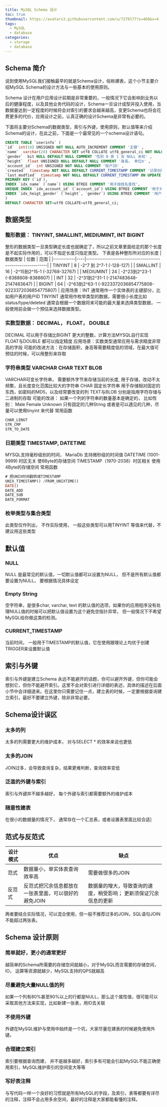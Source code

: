 ```yaml
---
title: MySQL Schema 设计
toc: true
thumbnail: https://avatars3.githubusercontent.com/u/7270177?s=460&v=4
tags:
  - MySQL
  - database
categories:
  - storage
  - database
---
```


## Schema 简介
说到使用MySQL我们接触最早的就是Schema设计，俗称建表，这个小节主要介绍MySQL Schema的设计方法与一些基本的使用原则。

Schema 设计在用户应用设计前期是非常重要的，一般情况下它会影响到业务以后的健康程度，以及其他业务代码的设计，Schema一旦设计成型并投入使用，当数据量达到一定程度的时候将会对索引的要求会越来越高，变更Schema也将会花费更多的代价，应用设计之前，认真正确的设计Schema是非常有必要的。

下面将主要分Schema的数据类型，索引与外键，使用原则，默认值等来介绍Schema的设计，在此之前，下面是一个最常见的一个schema设计语句。

```sql
CREATE TABLE `userinfo` (
`id`  int(10) UNSIGNED NOT NULL AUTO_INCREMENT COMMENT '主键' ,
`name`  varchar(20) CHARACTER SET utf8 COLLATE utf8_general_ci NOT NULL COMMENT '名字' ,
`gender`  bit NULL DEFAULT NULL COMMENT '性别 0 男 1 女 NULL 未知' ,
`height`  float UNSIGNED NULL DEFAULT NULL COMMENT '身高， 单位m' ,
`account_id`  int UNSIGNED NOT NULL COMMENT '账户ID' ,
`created`  timestamp NOT NULL DEFAULT CURRENT_TIMESTAMP COMMENT '记录创建时间' ,
`last_modfied`  timestamp NOT NULL DEFAULT CURRENT_TIMESTAMP ON UPDATE CURRENT_TIMESTAMP COMMENT '记录最后修改时间' ,
PRIMARY KEY (`id`),
INDEX `idx_name` (`name`) USING BTREE COMMENT '用于按姓名查找',
UNIQUE INDEX `idx_account_id` (`account_id`) USING BTREE COMMENT '用于对应某个账户的唯一ID',
INDEX `idx_heigt_gender` (`height`, `gender`) USING BTREE COMMENT '用户筛选用户特征'
)
DEFAULT CHARACTER SET=utf8 COLLATE=utf8_general_ci;
```

## 数据类型

###	整形数据： TINYINT, SMALLINT, MEDIUMINT, INT BIGINT
整形的数据类型一旦类型确定长度也就确定了，所以之前文章里面给定的那个长度是不起实际作用的，可以不指定长度只指定类型。
下表是各种整形所对应的长度
| 数据类型      | 位数 | 范围                                                       |
|-----------|----|----------------------------------------------------------|
| TINYINT   | 8  | -2^7 到 2^7-1      (-128-127)                             |
| SMALLINT  | 16 | -2^15到2^15-1     (-32768-32767)                          |
| MEDIUMINT | 24 | -2^23到2^23-1   (-8388608-8388607)                        |
| INT       | 32 | -2^31到2^31-1     (-2147483648-2147483647)                |
| BIGINT    | 64 | -2^63到2^63-1  (-9223372036854775808-9223372036854775807) |
应用场景：INT 通常用作一个实体表的主键部分，比如用户表的用户ID
TINYINT 通常用作枚举类型的数据，需要很小长度比如 status/type/deleted
通常会根据一个数据将来可能的最大量来选择类型数据， 一般使用前会做一个预估来选择数据类型。

###	实数型数据： DECIMAL， FLOAT， DOUBLE
DECIMAL 可以用于存储比BIGINT 更大的整数，计算方法MYSQL自行实现
FLOAT与DOUBLE 都可以指定精度
应用场景：实数类型通常应用与需求精度非常高的字段
可能的改进方法：在存储面积，身高等需要精度低的领域，在最大值可预估的时候，可以用整形来存取 

###	字符串类型 VARCHAR CHAR TEXT BLOB
VARCHAR可变长字符串， 需要额外字节来存储当前的长度, 用于存储，改动不太频繁，且长度变化范围比较大的字符串
CHAR 固定长字符串 用于存储相对固定的东西，如密码的MD5，以及经常要改变的列
TEXT与BLOB 分别是指用字符存储与二进制的存取
可能的改进：
如果一个列的字符串的数量基本是确定的， 比如性别： Male Female Unknown 只有固定的几种String 或者是可以遇见的几种，尽量可以使用tinyint 来代替
常用函数
```sql
CHAR_LENGT
STR_CMP
STR_TO_DATE
```
###	日期类型 TIMESTAMP, DATETIME
MYSQL支持毫秒级别的时间， MariaDb 支持微秒级的时间值
DATETIME (1001-9999)  时区无关  使8Byte的存储空间
TIMESTAMP（1970-2038）时区相关 使用4Byte的存储空间
常用函数
```sql
# 把UNIX时间戳转成TIMESTAMP
UNIX_TIMESTAMP() /FROM_UNIXTIME() 
DATE()
DATE_ADD
DATE_SUB
DATE_FORMAT
```
###	枚举类型与集合类型
此类型仅作列出， 不作实际使用， 一般这些类型可以用TINYINT 等值来代替，不建议用这些类型


## 默认值
###	NULL
NULL 是最常见的默认值，一切默认值都可以设置为NULL， 但不是所有默认值都要设置为NULL， 要根据情况具体设定
###	Empty String
空字符串，是很多char, varchar, text 的默认值的选项，如果你的应用程序没有处理NULL值的时候可以把默认值设置为这个避免空指针异常， 但一般情况下不希望MySQL给你做这类的检测。

###	CURRENT_TIMESTAMP
当前时间， 一般用于TIMESTAMP的默认值，它在使用跟理论上均优于创建TRIGGER来设置默认值

## 索引与外键
索引与外键是建立Schema 永远不能避开的话题，你可以避开外键，但你可能会想到它，但你不能避开索引。这里不会对索引进行详细的表述，具体的描述在后面小节中会详细道来。在这里你只需要记住一点，建立表的时候，一定要根据查询建立索引，最好不要建立外键，除非非常必要。

## Schema设计误区
###	太多的列
太多的列需要更大的维护成本， 对与SELECT * 的效率来说也更低

###	太多的JOIN
JOIN过多，会导致查询复杂，结果更难判断，查询效率变低

###	泛滥的外键与索引
索引与外键并不越多越好， 每个外键与索引都需要额外的维护成本

###	随意性建表
在很小的数据量的情况下， 通常存在一个汇总表，或者设置表里面比较合适]

## 范式与反范式
| 设计模式 | 优点                           | 缺点                                |
|------|------------------------------|-----------------------------------|
| 范式   | 数据量小，单实体表查询效率高               | 需要做很多的JOIN                        |
| 反范式  | 反范式把冗余信息都放在一张表里面，可以很好的避免JOIN | 数据量的增大，导致查询的速度，稍受影响； 更新须保证冗余信息的更新 |

两者要结合实际情况，可以混合使用，但一般不推荐过多的JOIN，SQL语句JOIN不能超过两张表。
## Schema 设计原则
###	简单就好，更小的通常更好
越简单的Schema所需要的存储空间就越小，对于MySQL而言需要的存储空间， IO， 运算等资源就越少，MySQL支持的QPS就越高
###	尽量避免大量NULL值的列
如果一个列有80%甚至90%以上的行都是NULL，那么这个属性值，很可能可以采取其他方法来实现，比如新建一张表，用ID去关联
###	不使用外键
外键在MySQL维护与使用中始终是一个坑，大家尽量在建表的时候避免使用外键。
###	合理建立索引
索引要根据查询而建， 并不是越多越好，索引多有可能会引起MySQL不能正确使用索引，MySQL维护索引的空间变大等等
###	写好表注释
与写代码一样一个良好的习惯就是所有MySQL的字段，及索引，表等都要有详尽的注释，注释不会占用多余空间，最好的注释是大家都能看懂的注释。
